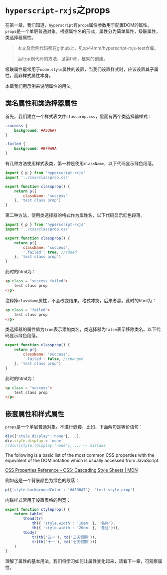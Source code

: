 # `hyperscript-rxjs`之props

在第一章，我们知道，`hyperscript`有`props`属性参数用于配置DOM的属性。`props`是一个单层普通对象。根据属性名的形式，属性分为简单属性，级联属性，类选择器属性。

> 本文及示例代码都在github上，见xp44mm/hyperscript-rxjs-test仓库。

> 运行示例代码的方法，见第0章，框架的创建。

级联属性最常用于`node.style`属性的设置，当我们设置样式时，应该设置其子属性，而非样式属性本身。

本章我们用示例来说明属性的用法。

## 类名属性和类选择器属性

首先，我们建立一个样式表文件`classprop.css`，里面有两个类选择器样式：

```css
.success {
    background: #A5D6A7
}

.failed {
    background: #EF9A9A
}
```

有几种方法使用样式表类，第一种是使用`className`，以下代码显示绿色段落。

```js
import { p } from 'hyperscript-rxjs'
import '../css/classprop.css'

export function classprop() {
    return p({
        className: 'success'
    }, 'test class prop')
}
```

第二种方法，使用类选择器的格式作为属性名，以下代码显示红色段落。

```js
import { p } from 'hyperscript-rxjs'
import '../css/classprop.css'

export function classprop() {
    return p({
        className: 'success',
        '.failed': true, //added
    }, 'test class prop')
}
```

此时的html为：

```html
<p class = "success failed">
    test class prop
</p>
```

注释掉`className`属性，不会改变结果，格式冲突，后来者赢。此时的html为：

```html
<p class = "failed">
    test class prop
</p>
```

类选择器的属性值为`true`表示添加类名，类选择器为`false`表示移除类名。以下代码显示绿色段落。

```js
export function classprop() {
    return p({
        className: 'success',
        '.failed': false, //changed
    }, 'test class prop')
}
```

此时的html为：

```html
<p class = "success">
    test class prop
</p>
```


## 嵌套属性和样式属性

`props`是一个单层普通对象。不进行嵌套，比如，下面两句是等价语句：

```js
div({'style.display':'none'},...);
div.style.display = 'none'
//div({style:{display:'none'},...) <- mistake
```

The following is a basic list of the most common CSS properties with the equivalent of the DOM notation which is usually accessed from JavaScript:

[CSS Properties Reference - CSS: Cascading Style Sheets | MDN](https://developer.mozilla.org/en-US/docs/Web/CSS/CSS_Properties_Reference)

例如这是一个背景颜色为绿色的段落：

```js
p({'style.backgroundColor': '#A5D6A7'}, 'test style prop')
```

内联样式常用于设置表格的列宽：

```js
export function styleprop() {
    return table(
        thead(tr(
            th({ 'style.width': '10em' }, '名称'),
            th({ 'style.width': '20em' }, '备注'))),
        tbody(
            tr(th('五一'), td('三天假期')),
            tr(th('十一'), td('七天假期')))
    )
}
```

理解了属性的基本用法，我们将学习如何让属性变化起来，请看下一章，可观察属性。
